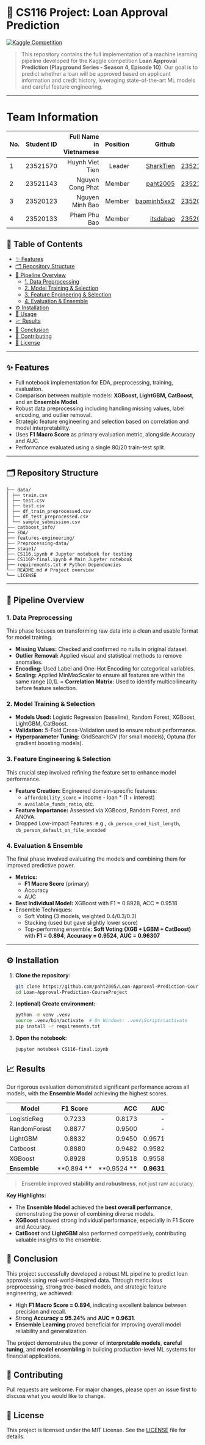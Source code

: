 # 🏦 CS116 Project: Loan Approval Prediction 

[![Kaggle Competition](https://img.shields.io/badge/Kaggle-Playground_S4E10-blue)](https://www.kaggle.com/competitions/playground-series-s4e10)

> This repository contains the full implementation of a machine learning pipeline developed for the Kaggle competition **Loan Approval Prediction (Playground Series - Season 4, Episode 10)**. Our goal is to predict whether a loan will be approved based on applicant information and credit history, leveraging state-of-the-art ML models and careful feature engineering.

---
# Team Information
| No.    | Student ID      | Full Name in Vietnamese        | Position   | Github                                       | Email                   |
| ------ |:---------------:| ------------------------------:|-----------:|---------------------------------------------:|-------------------------:
| 1      | 23521570        | Huynh Viet Tien                |Leader      |[SharkTien](https://encr.pw/SCu2w)            |23521570@gm.uit.edu.vn   |
| 2      | 23521143        | Nguyen Cong Phat               |Member      |[paht2005](https://github.com/paht2005)       |23521143@gm.uit.edu.vn   |
| 3      | 23520123        | Nguyen Minh Bao                |Member      |[baominh5xx2](https://github.com/baominh5xx2) |23520123@gm.uit.edu.vn   |        
| 4      | 23520133        | Pham Phu Bao                   |Member      |[itsdabao](https://github.com/itsdabao)       |23520133@gm.uit.edu.vn   |

## 📖 Table of Contents

- [✨ Features](#-features)
- [🗂️ Repository Structure](#️-repository-structure)
- [🚀 Pipeline Overview](#-pipeline-overview)
  - [1. Data Preprocessing](#1-data-preprocessing)
  - [2. Model Training & Selection](#2-model-training-&-selection)
  - [3. Feature Engineering & Selection](#3-feature-engineering-&-selection)
  - [4. Evaluation & Ensemble](#4-evaluation-&-ensemble)
- [⚙️ Installation](#️-installation)
- [🎯 Usage](#-usage)
- [📈 Results](#-results)
- [📌 Conclusion](#-conclusion)
- [🤝 Contributing](#-contributing)
- [📄 License](#-license)

---

## ✨ Features

- Full notebook implementation for EDA, preprocessing, training, evaluation.
- Comparison between multiple models: **XGBoost, LightGBM, CatBoost**, and an **Ensemble Model**.
- Robust data preprocessing including handling missing values, label encoding, and outlier removal.
- Strategic feature engineering and selection based on correlation and model interpretability.
- Uses **F1 Macro Score** as primary evaluation metric, alongside Accuracy and AUC.
- Performance evaluated using a single 80/20 train–test split.

---

## 🗂️ Repository Structure

```
├── data/
│ ├── train.csv
│ ├── test.csv
│ ├── test.csv
│ ├── df_train_preprocessed.csv
│ ├── df_test_preprocessed.csv
│ └── sample_submission.csv
├── catboost_info/
├── EDA/
├── features-engineering/
├── Preprocessing-data/
├── stage1/
├── CS116.ipynb # Jupyter notebook for testing
├── CS116P-final.ipynb # Main Jupyter notebook 
├── requirements.txt # Python Dependencies
└── README.md # Project overview
└── LICENSE
```

---

## 🚀 Pipeline Overview

### 1. Data Preprocessing
This phase focuses on transforming raw data into a clean and usable format for model training.
- **Missing Values:** Checked and confirmed no nulls in original dataset.
- **Outlier Removal:** Applied visual and statistical methods to remove anomalies.
- **Encoding:** Used Label and One-Hot Encoding for categorical variables.
- **Scaling:** Applied MinMaxScaler to ensure all features are within the same range [0,1].
= **Correlation Matrix:** Used to identify multicollinearity before feature selection.

### 2. Model Training & Selection
- **Models Used:** Logistic Regression (baseline), Random Forest, XGBoost, LightGBM, CatBoost.
- **Validation:** 5-Fold Cross-Validation used to ensure robust performance.
- **Hyperparameter Tuning:** GridSearchCV (for small models), Optuna (for gradient boosting models).
### 3. Feature Engineering & Selection
This crucial step involved refining the feature set to enhance model performance.
- **Feature Creation:** Engineered domain-specific features:
  - ``affordability_score`` = income - loan * (1 + interest)
  - ``available_funds_ratio``, etc.
- **Feature Importance:** Assessed via XGBoost, Random Forest, and ANOVA.
- Dropped Low-impact Features: e.g., ``cb_person_cred_hist_length``, ``cb_person_default_on_file_encoded``

### 4. Evaluation & Ensemble
The final phase involved evaluating the models and combining them for improved predictive power.
- **Metrics:**
  - **F1 Macro Score** (primary)
  - Accuracy
  - AUC
- **Best Individual Model:** XGBoost with F1 = 0.8928, ACC = 0.9518
- Ensemble Techniques:
  - Soft Voting (3 models, weighted 0.4/0.3/0.3)
  - Stacking (used but gave slightly lower score)
  - Top-performing ensemble: **Soft Voting** **(XGB + LGBM + CatBoost)** with **F1 = 0.894**, **Accuracy = 0.9524**, **AUC = 0.96307**

---

## ⚙️ Installation
1. **Clone the repository**:
   ```bash
   git clone https://github.com/paht2005/Loan-Approval-Prediction-CourseProjectgit
   cd Loan-Approval-Prediction-CourseProject

   ```
2. **(optional) Create environment:**
   ```bash
   python -m venv .venv
   source .venv/bin/activate  # On Windows: .venv\Scripts\activate
   pip install -r requirements.txt
   ```
3. **Open the notebook:**
   ```bash
   jupyter notebook CS116-final.ipynb
   ```
## 📈 Results

Our rigorous evaluation demonstrated significant performance across all models, with the **Ensemble Model** achieving the highest scores.

| Model    | F1 Score     | ACC        | AUC   |
| ------ |:---------------:| ------------------------------:|-----------:|
| LogisticReg      | 0.7233        | 0.8173              | -      |
| RandomForest     | 0.8877        | 0.9500              | -      |
| LightGBM      | 0.8832       | 0.9450                | 0.9571      |
| Catboost     | 0.8880       | 0.9482              |0.9582      |
| XGBoost      | 0.8928       | 0.9518             |0.9558      |    
| **Ensemble**     | **0.894 **       | **0.9524 **                  |**0.9631**     |

> Ensemble improved **stability and robustness**, not just raw accuracy.

**Key Highlights:**
- The **Ensemble Model** achieved the **best overall performance**, demonstrating the power of combining diverse models.
- **XGBoost** showed strong individual performance, especially in F1 Score and Accuracy.
- **CatBoost** and **LightGBM** also performed competitively, contributing valuable insights to the ensemble.
## 📌 Conclusion
This project successfully developed a robust ML pipeline to predict loan approvals using real-world-inspired data. Through meticulous preprocessing, strong tree-based models, and strategic feature engineering, we achieved:
- High **F1 Macro Score = 0.894**, indicating excellent balance between precision and recall.
- Strong **Accuracy = 95.24%** and **AUC = 0.9631**.
- **Ensemble Learning** proved beneficial for improving overall model reliability and generalization.

The project demonstrates the power of **interpretable models**, **careful tuning**, and **model ensembling** in building production-level ML systems for financial applications.

## 🤝 Contributing
Pull requests are welcome. For major changes, please open an issue first to discuss what you would like to change.

## 📄 License

This project is licensed under the MIT License. See the [LICENSE](./LICENSE) file for details.

